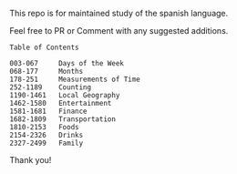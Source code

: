 This repo is for maintained study of the spanish language.

Feel free to PR or Comment with any suggested additions. 

```
Table of Contents

003-067     Days of the Week
068-177     Months
178-251     Measurements of Time
252-1189    Counting
1190-1461   Local Geography
1462-1580   Entertainment
1581-1681   Finance
1682-1809   Transportation
1810-2153   Foods
2154-2326   Drinks
2327-2499   Family
```

Thank you!
